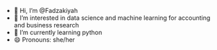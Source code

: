 - 👋 Hi, I’m @Fadzakiyah
- 👀 I’m interested in data science and machine learning for accounting and business research
- 🌱 I’m currently learning python 
- 😄 Pronouns: she/her


<!---
Fadzakiyah/Fadzakiyah is a ✨ special ✨ repository because its `README.md` (this file) appears on your GitHub profile.
You can click the Preview link to take a look at your changes.
--->
